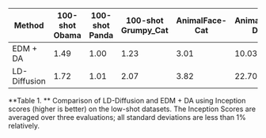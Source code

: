 | Method   | 100-shot Obama | 100-shot Panda | 100-shot Grumpy_Cat | AnimalFace-Cat | AnimalFace-Dog |
|--------|---------|---------|---------|---------|---------|
| EDM + DA | 1.49  | 1.00  | 1.23  | 3.01  | 10.03 |
| LD-Diffusion | 1.72 | 1.01 | 2.07 | 3.82 | 22.70 |

**Table 1. ** Comparison of LD-Diffusion and EDM + DA using Inception scores (higher is better) on the low-shot datasets. The Inception Scores are averaged over three evaluations; all standard deviations are less than 1$\%$ relatively.
